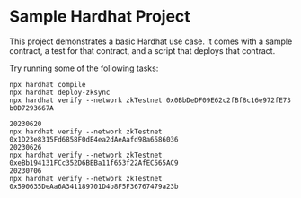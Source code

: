 # Sample Hardhat Project

This project demonstrates a basic Hardhat use case. It comes with a sample contract, a test for that contract, and a script that deploys that contract.

Try running some of the following tasks:

```shell
npx hardhat compile
npx hardhat deploy-zksync
npx hardhat verify --network zkTestnet 0x0BbDeDF09E62c2fBf8c16e972fE73
b0D7293667A

20230620
npx hardhat verify --network zkTestnet 0x1D23e8315Fd6858F0dE4ea2dAeAafd98a6586036
20230626
npx hardhat verify --network zkTestnet 0xeBb194131FCc352D6BEBa11f653f22AfEC565AC9
20230706
npx hardhat verify --network zkTestnet 0x590635DeAa6A341189701D4b8F5F36767479a23b
```
